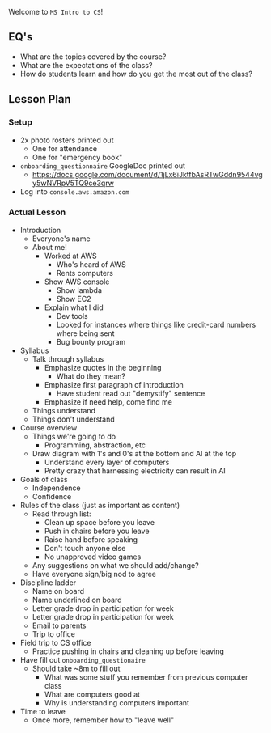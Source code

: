 Welcome to `MS Intro to CS`!

## EQ's

- What are the topics covered by the course?
- What are the expectations of the class?
- How do students learn and how do you get the most out of the class?

## Lesson Plan

### Setup

- 2x photo rosters printed out
    - One for attendance
    - One for "emergency book"
- `onboarding_questionnaire` GoogleDoc printed out
    - https://docs.google.com/document/d/1jLx6iJktfbAsRTwGddn9544vgy5wNVRpV5TQ9ce3qrw
- Log into `console.aws.amazon.com`

### Actual Lesson

- Introduction
    - Everyone's name
    - About me!
        - Worked at AWS
            - Who's heard of AWS
            - Rents computers
        - Show AWS console
            - Show lambda
            - Show EC2
        - Explain what I did
            - Dev tools
            - Looked for instances where things like credit-card numbers where being sent
            - Bug bounty program
- Syllabus
    - Talk through syllabus
        - Emphasize quotes in the beginning
            - What do they mean?
        - Emphasize first paragraph of introduction
            - Have student read out "demystify" sentence
        - Emphasize if need help, come find me
    - Things understand
    - Things don't understand
- Course overview
    - Things we're going to do
        - Programming, abstraction, etc
    - Draw diagram with 1's and 0's at the bottom and AI at the top
        - Understand every layer of computers
        - Pretty crazy that harnessing electricity can result in AI
- Goals of class
    - Independence
    - Confidence
- Rules of the class (just as important as content)
    - Read through list:
        - Clean up space before you leave
        - Push in chairs before you leave
        - Raise hand before speaking
        - Don't touch anyone else
        - No unapproved video games
    - Any suggestions on what we should add/change?
    - Have everyone sign/big nod to agree
- Discipline ladder
    - Name on board
    - Name underlined on board
    - Letter grade drop in participation for week
    - Letter grade drop in participation for week
    - Email to parents
    - Trip to office
- Field trip to CS office
    - Practice pushing in chairs and cleaning up before leaving
- Have fill out `onboarding_questionaire`
    - Should take ~8m to fill out
        - What was some stuff you remember from previous computer class
        - What are computers good at
        - Why is understanding computers important
- Time to leave
    - Once more, remember how to "leave well"
